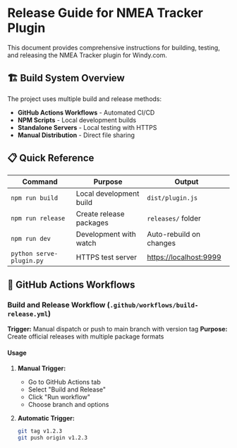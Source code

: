 # Release Guide for NMEA Tracker Plugin

This document provides comprehensive instructions for building, testing, and releasing the NMEA Tracker plugin for Windy.com.

## 🏗️ Build System Overview

The project uses multiple build and release methods:

- **GitHub Actions Workflows** - Automated CI/CD
- **NPM Scripts** - Local development builds
- **Standalone Servers** - Local testing with HTTPS
- **Manual Distribution** - Direct file sharing

## 📋 Quick Reference

| Command | Purpose | Output |
|---------|---------|--------|
| `npm run build` | Local development build | `dist/plugin.js` |
| `npm run release` | Create release packages | `releases/` folder |
| `npm run dev` | Development with watch | Auto-rebuild on changes |
| `python serve-plugin.py` | HTTPS test server | [https://localhost:9999](https://localhost:9999) |

## 🚀 GitHub Actions Workflows

### Build and Release Workflow (`.github/workflows/build-release.yml`)

**Trigger:** Manual dispatch or push to main branch with version tag
**Purpose:** Create official releases with multiple package formats

#### Usage

1. **Manual Trigger:**

   - Go to GitHub Actions tab
   - Select "Build and Release"
   - Click "Run workflow"
   - Choose branch and options

2. **Automatic Trigger:**

   ```bash
   git tag v1.2.3
   git push origin v1.2.3

